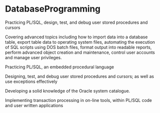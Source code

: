 # DatabaseProgramming
 Practicing PL/SQL, design, test, and debug user stored procedures and cursors

Covering advanced topics including how to import data into a database table, export table data to operating system files, automating the execution of SQL scripts using DOS batch files, format output into readable reports, perform advanced object creation and maintenance, control user accounts and manage user privileges.

Practicing PL/SQL, an embedded procedural language

Designing, test, and debug user stored procedures and cursors; as well as use exceptions effectively

Developing a solid knowledge of the Oracle system catalogue.

Implementing transaction processing in on-line tools, within PL/SQL code and user written applications
